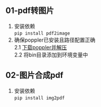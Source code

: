 ## 01-pdf转图片
1. 安装依赖  
    `pip install pdf2image`
2. 确保poppler已安装且路径配置正确  
    2.1 [下载poppler并解压](https://github.com/oschwartz10612/poppler-windows/releases/download/v24.07.0-0/Release-24.07.0-0.zip)  
    2.2 将bin目录添加到环境变量中

## 02-图片合成pdf
1. 安装依赖  
    `pip install img2pdf`
